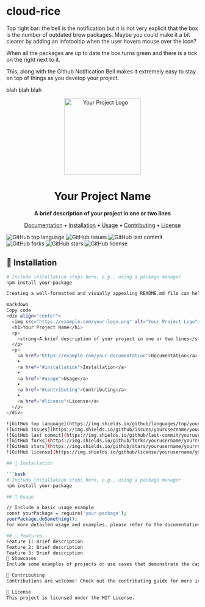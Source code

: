 # cloud-rice

Top right bar: the bell is the notification but it is not very explicit that the box is the number of outdated brew packages.
Maybe you could make it a bit clearer by adding an infotooltip when the user hovers mouse over the icon?

When all the packages are up to date the box turns green and there is a tick on the right next to it.

This, along with the Github Notification Bell makes it extremely easy to stay on top of things as you develop your project.



blah blah blah
<div align="center">
  <img src="https://example.com/your-logo.png" alt="Your Project Logo" width="200">
  <h1>Your Project Name</h1>
  <p>
    <strong>A brief description of your project in one or two lines</strong>
  </p>
  <p>
    <a href="https://example.com/your-documentation">Documentation</a>
    •
    <a href="#installation">Installation</a>
    •
    <a href="#usage">Usage</a>
    •
    <a href="#contributing">Contributing</a>
    •
    <a href="#license">License</a>
  </p>
</div>

![GitHub top language](https://img.shields.io/github/languages/top/yourusername/yourrepo?style=for-the-badge)
![GitHub issues](https://img.shields.io/github/issues/yourusername/yourrepo?style=for-the-badge)
![GitHub last commit](https://img.shields.io/github/last-commit/yourusername/yourrepo?style=for-the-badge)
![GitHub forks](https://img.shields.io/github/forks/yourusername/yourrepo?style=for-the-badge)
![GitHub stars](https://img.shields.io/github/stars/yourusername/yourrepo?style=for-the-badge)
![GitHub license](https://img.shields.io/github/license/yourusername/yourrepo?style=for-the-badge)

## 🚀 Installation

```bash
# Include installation steps here, e.g., using a package manager
npm install your-package

Creating a well-formatted and visually appealing README.md file can help your project stand out in the GitHub community. Here's a template you can use as a starting point, and you can customize it to suit your project's needs:

markdown
Copy code
<div align="center">
  <img src="https://example.com/your-logo.png" alt="Your Project Logo" width="200">
  <h1>Your Project Name</h1>
  <p>
    <strong>A brief description of your project in one or two lines</strong>
  </p>
  <p>
    <a href="https://example.com/your-documentation">Documentation</a>
    •
    <a href="#installation">Installation</a>
    •
    <a href="#usage">Usage</a>
    •
    <a href="#contributing">Contributing</a>
    •
    <a href="#license">License</a>
  </p>
</div>

![GitHub top language](https://img.shields.io/github/languages/top/yourusername/yourrepo?style=for-the-badge)
![GitHub issues](https://img.shields.io/github/issues/yourusername/yourrepo?style=for-the-badge)
![GitHub last commit](https://img.shields.io/github/last-commit/yourusername/yourrepo?style=for-the-badge)
![GitHub forks](https://img.shields.io/github/forks/yourusername/yourrepo?style=for-the-badge)
![GitHub stars](https://img.shields.io/github/stars/yourusername/yourrepo?style=for-the-badge)
![GitHub license](https://img.shields.io/github/license/yourusername/yourrepo?style=for-the-badge)

## 🚀 Installation

```bash
# Include installation steps here, e.g., using a package manager
npm install your-package

## 📖 Usage

// Include a basic usage example
const yourPackage = require('your-package');
yourPackage.doSomething();
For more detailed usage and examples, please refer to the documentation.

## 💡 Features
Feature 1: Brief description
Feature 2: Brief description
Feature 3: Brief description
🌟 Showcases
Include some examples of projects or use cases that demonstrate the capabilities of your project. Add images or GIFs if possible to make it more visually appealing.

🤝 Contributing
Contributions are welcome! Check out the contributing guide for more information on how to get started.

📄 License
This project is licensed under the MIT License.
